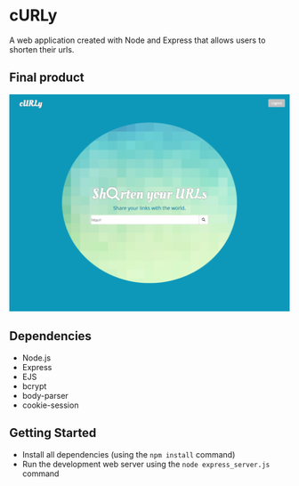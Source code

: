 # cURLy

A web application created with Node and Express that allows users to shorten their urls.

## Final product
!["Screenshot of main urls page"](https://github.com/glowychan/curly/blob/master/01.png)

## Dependencies

- Node.js
- Express
- EJS
- bcrypt
- body-parser
- cookie-session

## Getting Started

- Install all dependencies (using the `npm install` command)
- Run the development web server using the `node express_server.js` command